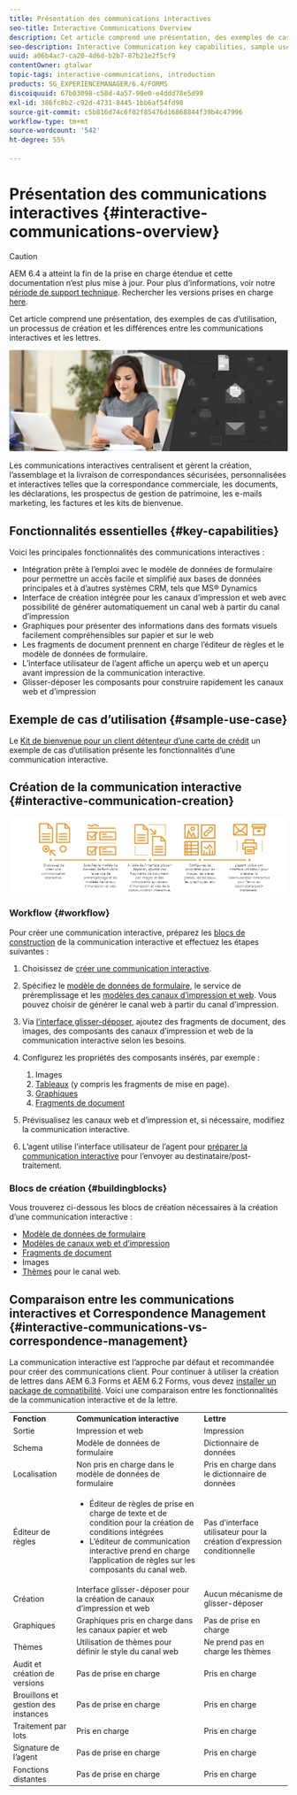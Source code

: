 ```yaml
---
title: Présentation des communications interactives
seo-title: Interactive Communications Overview
description: Cet article comprend une présentation, des exemples de cas d’utilisation, un processus de création et les différences entre les communications interactives et les lettres.
seo-description: Interactive Communication key capabilities, sample use cases, creation workflow, and differences between Interactive Communication and Correspondence Management
uuid: a06b4ac7-ca20-4d6d-b2b7-87b21e2f5cf9
contentOwner: gtalwar
topic-tags: interactive-communications, introduction
products: SG_EXPERIENCEMANAGER/6.4/FORMS
discoiquuid: 67b03098-c58d-4a57-90e0-e4ddd78e5d99
exl-id: 386fc8b2-c92d-4731-8445-1bb6af54fd98
source-git-commit: c5b816d74c6f02f85476d16868844f39b4c47996
workflow-type: tm+mt
source-wordcount: '542'
ht-degree: 55%

---
```


# Présentation des communications interactives {#interactive-communications-overview}

>[!CAUTION]
>
>AEM 6.4 a atteint la fin de la prise en charge étendue et cette documentation n’est plus mise à jour. Pour plus d’informations, voir notre [période de support technique](https://helpx.adobe.com/fr/support/programs/eol-matrix.html). Rechercher les versions prises en charge [here](https://experienceleague.adobe.com/docs/?lang=fr).

Cet article comprend une présentation, des exemples de cas d’utilisation, un processus de création et les différences entre les communications interactives et les lettres.

![](do-not-localize/correspondence-management.png)

Les communications interactives centralisent et gèrent la création, l’assemblage et la livraison de correspondances sécurisées, personnalisées et interactives telles que la correspondance commerciale, les documents, les déclarations, les prospectus de gestion de patrimoine, les e-mails marketing, les factures et les kits de bienvenue.

## Fonctionnalités essentielles {#key-capabilities}

Voici les principales fonctionnalités des communications interactives :

* Intégration prête à l’emploi avec le modèle de données de formulaire pour permettre un accès facile et simplifié aux bases de données principales et à d’autres systèmes CRM, tels que MS® Dynamics
* Interface de création intégrée pour les canaux d’impression et web avec possibilité de générer automatiquement un canal web à partir du canal d’impression
* Graphiques pour présenter des informations dans des formats visuels facilement compréhensibles sur papier et sur le web
* Les fragments de document prennent en charge l’éditeur de règles et le modèle de données de formulaire.
* L’interface utilisateur de l’agent affiche un aperçu web et un aperçu avant impression de la communication interactive.
* Glisser-déposer les composants pour construire rapidement les canaux web et d’impression

## Exemple de cas d’utilisation {#sample-use-case}

Le [Kit de bienvenue pour un client détenteur d’une carte de crédit](/help/forms/using/finance-reference-site-walkthrough.md#credit-card-application-walkthrough) un exemple de cas d’utilisation présente les fonctionnalités d’une communication interactive.

## Création de la communication interactive  {#interactive-communication-creation}

![interactive_communication-01](assets/interactive_communication-01.jpg)

### Workflow {#workflow}

Pour créer une communication interactive, préparez les [blocs de construction](#buildingblocks) de la communication interactive et effectuez les étapes suivantes :

1. Choisissez de [créer une communication interactive](/help/forms/using/create-interactive-communication.md).

1. Spécifiez le [modèle de données de formulaire](/help/forms/using/data-integration.md), le service de préremplissage et les [modèles des canaux d’impression et web](/help/forms/using/web-channel-print-channel.md). Vous pouvez choisir de générer le canal web à partir du canal d’impression.

1. Via [l’interface glisser-déposer](/help/forms/using/introduction-interactive-communication-authoring.md), ajoutez des fragments de document, des images, des composants des canaux d’impression et web de la communication interactive selon les besoins.
1. Configurez les propriétés des composants insérés, par exemple :

   1. Images
   1. [Tableaux](/help/forms/using/create-interactive-communication.md#tables) (y compris les fragments de mise en page).
   1. [Graphiques](/help/forms/using/chart-component-interactive-communications.md)
   1. [Fragments de document](/help/forms/using/create-interactive-communication.md#document-fragment-properties)

1. Prévisualisez les canaux web et d’impression et, si nécessaire, modifiez la communication interactive.
1. L’agent utilise l’interface utilisateur de l’agent pour [préparer la communication interactive](/help/forms/using/prepare-send-interactive-communication.md) pour l’envoyer au destinataire/post-traitement.

### Blocs de création {#buildingblocks}

Vous trouverez ci-dessous les blocs de création nécessaires à la création d’une communication interactive :

* [Modèle de données de formulaire](/help/forms/using/data-integration.md)
* [Modèles de canaux web et d’impression](/help/forms/using/web-channel-print-channel.md)
* [Fragments de document](/help/forms/using/document-fragments.md)
* Images
* [Thèmes](/help/forms/using/themes.md) pour le canal web.

## Comparaison entre les communications interactives et Correspondence Management {#interactive-communications-vs-correspondence-management}

La communication interactive est l’approche par défaut et recommandée pour créer des communications client. Pour continuer à utiliser la création de lettres dans AEM 6.3 Forms et AEM 6.2 Forms, vous devez [installer un package de compatibilité](/help/forms/using/compatibility-package.md). Voici une comparaison entre les fonctionnalités de la communication interactive et de la lettre.

<table> 
 <tbody>
  <tr>
   <td><strong>Fonction</strong></td> 
   <td><strong>Communication interactive</strong></td> 
   <td><strong>Lettre</strong></td> 
  </tr>
  <tr>
   <td>Sortie</td> 
   <td>Impression et web</td> 
   <td>Impression</td> 
  </tr>
  <tr>
   <td>Schema</td> 
   <td>Modèle de données de formulaire </td> 
   <td>Dictionnaire de données </td> 
  </tr>
  <tr>
   <td>Localisation</td> 
   <td>Non pris en charge dans le modèle de données de formulaire</td> 
   <td>Pris en charge dans le dictionnaire de données</td> 
  </tr>
  <tr>
   <td>Éditeur de règles</td> 
   <td>
    <ul> 
     <li>Éditeur de règles de prise en charge de texte et de condition pour la création de conditions intégrées</li> 
     <li>L’éditeur de communication interactive prend en charge l’application de règles sur les composants du canal web.</li> 
    </ul> </td> 
   <td>Pas d’interface utilisateur pour la création d’expression conditionnelle</td> 
  </tr>
  <tr>
   <td>Création</td> 
   <td>Interface glisser-déposer pour la création de canaux d’impression et web</td> 
   <td>Aucun mécanisme de glisser-déposer </td> 
  </tr>
  <tr>
   <td>Graphiques</td> 
   <td>Graphiques pris en charge dans les canaux papier et web</td> 
   <td>Pas de prise en charge</td> 
  </tr>
  <tr>
   <td>Thèmes</td> 
   <td>Utilisation de thèmes pour définir le style du canal web</td> 
   <td>Ne prend pas en charge les thèmes</td> 
  </tr>
  <tr>
   <td>Audit et création de versions</td> 
   <td>Pas de prise en charge</td> 
   <td>Pris en charge</td> 
  </tr>
  <tr>
   <td>Brouillons et gestion des instances</td> 
   <td>Pas de prise en charge</td> 
   <td>Pris en charge</td> 
  </tr>
  <tr>
   <td>Traitement par lots</td> 
   <td>Pris en charge </td> 
   <td>Pris en charge</td> 
  </tr>
  <tr>
   <td>Signature de l’agent</td> 
   <td>Pas de prise en charge</td> 
   <td>Pris en charge</td> 
  </tr>
  <tr>
   <td>Fonctions distantes</td> 
   <td>Pas de prise en charge</td> 
   <td>Pris en charge</td> 
  </tr>
 </tbody>
</table>

